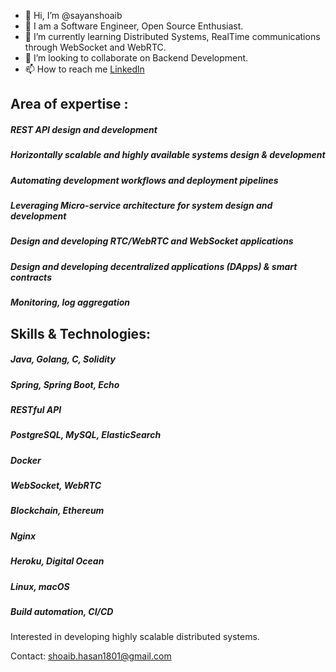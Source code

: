 - 👋 Hi, I’m @sayanshoaib
- 👀 I am a Software Engineer, Open Source Enthusiast.
- 🌱 I’m currently learning Distributed Systems, RealTime communications through WebSocket and WebRTC.
- 💞️ I’m looking to collaborate on Backend Development.
- 📫 How to reach me [Linkedln](https://www.linkedin.com/in/shoaib-hasan-568528210/)

## Area of expertise :

##### REST API design and development
##### Horizontally scalable and highly available systems design & development
##### Automating development workflows and deployment pipelines
##### Leveraging Micro-service architecture for system design and development
##### Design and developing RTC/WebRTC and WebSocket applications
##### Design and developing decentralized applications (DApps) & smart contracts
##### Monitoring, log aggregation

## Skills & Technologies:

##### Java, Golang, C, Solidity
##### Spring, Spring Boot, Echo
##### RESTful API
##### PostgreSQL, MySQL, ElasticSearch
##### Docker
##### WebSocket, WebRTC
##### Blockchain, Ethereum
##### Nginx
##### Heroku, Digital Ocean
##### Linux, macOS
##### Build automation, CI/CD
Interested in developing highly scalable distributed systems.

Contact: shoaib.hasan1801@gmail.com

<!---
sayanshoaib/sayanshoaib is a ✨ special ✨ repository because its `README.md` (this file) appears on your GitHub profile.
You can click the Preview link to take a look at your changes.
--->
